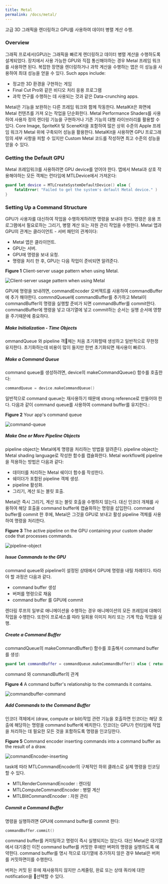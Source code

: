 ```yaml
---
title: Metal
permalink: /docs/metal/
---
```


고급 3D 그래픽을 렌더링하고 GPU를 사용하여 데이터 병렬 계산 수행.

### Overview

그래픽 프로세서(GPU)는 그래픽을 빠르게 렌더링하고 데이터 병렬 계산을 수행하도록 설계되었다. 장치에서 사용 가능한 GPU와 직접 통신해야하는 경우 Metal 프레임 워크를 사용하면 된다. 복잡한 장면을 렌더링하거나 과학 계산을 수행하는 앱은 이 성능을 사용하여 최대 성능을 얻을 수 있다.
Such apps include:
- 정교한 3D 환경을 구현하는 게임
- Final Cut Pro와 같은 비디오 처리 응용 프로그램
- 과학 연구를 수행하는 데 사용되는 것과 같은 Data-crunching apps.

Metal은 기능을 보완하는 다른 프레임 워크와 함께 작동한다. MetalKit은 화면에 Metal 컨텐츠를 가져 오는 작업을 단순화한다. Metal Performance Shaders를 사용하여 사용자 정의 렌더링 기능을 구현하거나 기존 기능의 대형 라이브러리를 활용할 수 있다.
Core Image, SpriteKit 및 SceneKit을 포함하여 많은 상위 수준의 Apple 프레임 워크가 Metal 위에 구축되어 성능을 활용한다. MetalKit을 사용하면 GPU 프로그래밍의 세부 사항을 피할 수 있지만 Custom Metal 코드를 작성하면 최고 수준의 성능을 얻을 수 있다.

### Getting the Default GPU

Metal 프레임워크를 사용하려면 GPU device를 얻어야 한다. 앱에서 Metal과 상호 작용해야하는 모든 객체는 런타임에 MTLDevice에서 가져온다:

```swift
guard let device = MTLCreateSystemDefaultDevice() else {
    fatalError( "Failed to get the system's default Metal device." ) 
}
```

### Setting Up a Command Structure

GPU가 사용자를 대신하여 작업을 수행하게하려면 명령을 보내야 한다. 명령은 응용 프로그램에서 필요로하는 그리기, 병렬 계산 또는 자원 관리 작업을 수행한다.
Metal 앱과 GPU의 관계는 클라이언트 - 서버 패턴의 관계이다:

- Metal 앱은 클라이언트.
- GPU는 서버.
- GPU에 명령을 보내 요청.
- 명령을 처리 한 후, GPU는 다음 작업이 준비되면 알려준다.

**Figure 1** Client-server usage pattern when using Metal. 

![Client-server usage pattern when using Metal](https://docs-assets.developer.apple.com/published/861974e544/6411df7f-4f5c-46d6-9573-c2c6dd10fffb.png)

GPU에 명령을 보내려면, commandEncoder 오버젝트를 사용하여 commandBuffer에 추가 해야한다. commndQueue에 commandBuffer를 추가하고 Metal이 commandBuffer의 명령을 실행할 준비가 되면 commandBuffer를 commit한다. commandBuffer에 명령을 넣고 대기열에 넣고 commit하는 순서는 실행 순서에 영향을 주기때문에 중요하다. 

##### Make Initialization - Time Objects

ommandQueue 와 pipeline 객체는 처음 초기화할때 생성하고 일반적으로 무한정 유지한다. 초기화하는데 비용이 많이 들지만 한번 초기화되면 재사용이 빠르다.

##### Make a Command Queue

command queue를 생성하려면, device의 makeCommandQueue() 함수를 호출한다:

```swift
commandQueue = device.makeCommandQueue()
```

일반적으로 command queue는 재사용하기 때문에 strong reference로 만들어야 한다. 다음과 같이 command queue를 사용하여 command buffer를 유지한다.:

**Figure 2** Your app's command queue

![command-queue](https://docs-assets.developer.apple.com/published/67e10c53e3/27dc137c-d852-461e-aff2-e93ab71f44e9.png)

##### Make One or More Pipeline Objects

pipeline object는 Metal에게 명령을 처리하는 방법을 알려준다. pipeline object는 Metal shading language로 작성한 함수를 캡슐화한다. Metal workflow에 pipeline을 적용하는 방법은 다음과 같다:

- 데이터를 처리하는 Metal 쉐이더 함수를 작성한다.
- 쉐이더가 포함된 pipeline 객체 생성.
- pipeline 활성화.
- 그리기, 계산 또는 블릿 호출.

Metal은 즉시 그리기, 계산 또는 블릿 호출을 수행하지 않는다. 대신 인코더 개체를 사용하여 해당 호출을 command buffer에 캡슐화하는 명령을 삽입한다. command buffer를 commit 한 후에, Metal은 그것을 GPU로 보내고 활성 pipeline 객체를 사용하여 명령을 처리한다.

**Figure 3** The active pipeline on the GPU containing your custom shader code that processes commands.

![pipeline-object](https://docs-assets.developer.apple.com/published/746b9057d5/9e68fba0-6dd4-4bc6-92a9-da1646f742d4.png)

##### Issue Commands to the GPU

command queue와 pipeline이 설정된 상태에서 GPU에 명령을 내릴 차례이다. 따라야 할 과정은 다음과 같다.

- command buffer 생성
- 버퍼를 명령으로 채움
- command buffer 를 GPU에 commit

렌더링 루프의 일부로 애니메이션을 수행하는 경우 애니메이션의 모든 프레임에 대해이 작업을 수행한다. 또한이 프로세스를 따라 일회용 이미지 처리 또는 기계 학습 작업을 실행.

##### Create a Command Buffer

commandQueue의 makeCommandBuffer() 함수를 호출해서 command buffer를 생성:

```swift
guard let commandBuffer = commandQueue.makeCommandBuffer() else { return }
```

command 와 commandBuffer의 관계

**Figure 4** A command buffer's relationship to the commands it contains.

![commandbuffer-command](https://docs-assets.developer.apple.com/published/25bef2712d/5b88782f-d94e-45a2-833c-c8570dbb7b84.png)

##### Add Commands to the Command Buffer

인코더 객체에서 (draw, compute or blit)작업 관련 기능을 호출하면 인코더는 해당 호출에 해당하는 명령을 command buffer에 배치한다. 인코더는 GPU가 런타임에 작업을 처리하는 데 필요한 모든 것을 포함하도록 명령을 인코딩한다.

**Figure 5** Command encoder inserting commands into a command buffer as the result of a draw.

![commandEncoder-inserting](https://docs-assets.developer.apple.com/published/2652788410/3741a51f-357e-467c-adaa-82d8f533db06.png)

task에 따라 MTLCommandEncoder의 구체적인 하위 클래스로 실제 명령을 인코딩 할 수 있다.

- MTLRenderCommandEncoder : 렌더링
- MTLComputeCommandEncoder : 병렬 계산
- MTLBlitCommandEncoder : 자원 관리 

##### Commit a Command Buffer

명령을 실행하려면 GPU에 command buffer를 commit 한다:

```swift
commandBuffer.commit()
```

command buffer를 커미팅하고 명령이 즉시 실행되지는 않는다. 대신 Metal은 대기열에서 대기중인 이전 command buffer를 커밋한 후에만 ​​버퍼의 명령을 실행하도록 예약한다. command buffer를 명시 적으로 대기열에 추가하지 않은 경우 Metal은 버퍼를 커밋하면이를 수행한다.

버퍼는 커밋 된 후에 재사용하지 않지만 스케줄링, 완료 또는 상태 쿼리에 대한 notification을 선택할 수 있다.



